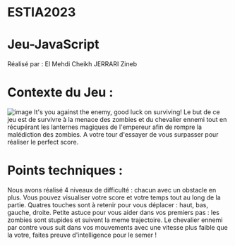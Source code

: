 # ESTIA2023
# Jeu-JavaScript

Réalisé par :
El Mehdi Cheikh
JERRARI Zineb


# Contexte du Jeu :
![image](https://user-images.githubusercontent.com/101091885/218343695-ede15831-6ad6-47ae-b2cd-2733d03aaf47.png)
It's you against the enemy, good luck on surviving!
Le but de ce jeu est de survivre à la menace des zombies et du chevalier ennemi tout en récupérant les lanternes magiques de l'empereur afin de rompre la malédiction des zombies.
A votre tour d'essayer de vous surpasser pour réaliser le perfect score.


# Points techniques :
Nous avons réalisé 4 niveaux de difficulté : chacun avec un obstacle en plus.
Vous pouvez visualiser votre score et votre temps tout au long de la partie.
Quatres touches sont à retenir pour vous déplacer : haut, bas, gauche, droite.
Petite astuce pour vous aider dans vos premiers pas : les zombies sont stupides et suivent la meme trajectoire.
Le chevalier ennemi par contre vous suit dans vos mouvements avec une vitesse plus faible que la votre, faites preuve d'intelligence pour le semer !
